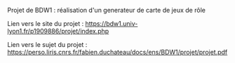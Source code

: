 Projet de BDW1 : réalisation d'un generateur de carte de jeux de rôle 

Lien vers le site du projet : https://bdw1.univ-lyon1.fr/p1909886/projet/index.php

Lien vers le sujet du projet : https://perso.liris.cnrs.fr/fabien.duchateau/docs/ens/BDW1/projet/projet.pdf